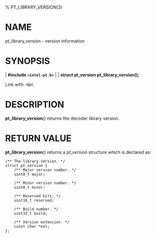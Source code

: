 % PT_LIBRARY_VERSION(3)

<!---
 ! Copyright (c) 2015-2022, Intel Corporation
 !
 ! Redistribution and use in source and binary forms, with or without
 ! modification, are permitted provided that the following conditions are met:
 !
 !  * Redistributions of source code must retain the above copyright notice,
 !    this list of conditions and the following disclaimer.
 !  * Redistributions in binary form must reproduce the above copyright notice,
 !    this list of conditions and the following disclaimer in the documentation
 !    and/or other materials provided with the distribution.
 !  * Neither the name of Intel Corporation nor the names of its contributors
 !    may be used to endorse or promote products derived from this software
 !    without specific prior written permission.
 !
 ! THIS SOFTWARE IS PROVIDED BY THE COPYRIGHT HOLDERS AND CONTRIBUTORS "AS IS"
 ! AND ANY EXPRESS OR IMPLIED WARRANTIES, INCLUDING, BUT NOT LIMITED TO, THE
 ! IMPLIED WARRANTIES OF MERCHANTABILITY AND FITNESS FOR A PARTICULAR PURPOSE
 ! ARE DISCLAIMED. IN NO EVENT SHALL THE COPYRIGHT OWNER OR CONTRIBUTORS BE
 ! LIABLE FOR ANY DIRECT, INDIRECT, INCIDENTAL, SPECIAL, EXEMPLARY, OR
 ! CONSEQUENTIAL DAMAGES (INCLUDING, BUT NOT LIMITED TO, PROCUREMENT OF
 ! SUBSTITUTE GOODS OR SERVICES; LOSS OF USE, DATA, OR PROFITS; OR BUSINESS
 ! INTERRUPTION) HOWEVER CAUSED AND ON ANY THEORY OF LIABILITY, WHETHER IN
 ! CONTRACT, STRICT LIABILITY, OR TORT (INCLUDING NEGLIGENCE OR OTHERWISE)
 ! ARISING IN ANY WAY OUT OF THE USE OF THIS SOFTWARE, EVEN IF ADVISED OF THE
 ! POSSIBILITY OF SUCH DAMAGE.
 !-->

# NAME

pt_library_version - version information


# SYNOPSIS

| **\#include `<intel-pt.h>`**
|
| **struct pt_version pt_library_version();**

Link with *-lipt*.


# DESCRIPTION

**pt_library_version**() returns the decoder library version.


# RETURN VALUE

**pt_library_version**() returns a *pt_version* structure which is declared as:

~~~{.c}
/** The library version. */
struct pt_version {
	/** Major version number. */
	uint8_t major;

	/** Minor version number. */
	uint8_t minor;

	/** Reserved bits. */
	uint16_t reserved;

	/** Build number. */
	uint32_t build;

	/** Version extension. */
	const char *ext;
};
~~~
